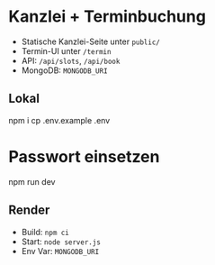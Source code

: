 # Kanzlei + Terminbuchung

- Statische Kanzlei-Seite unter `public/`
- Termin-UI unter `/termin`
- API: `/api/slots`, `/api/book`
- MongoDB: `MONGODB_URI`

## Lokal
npm i
cp .env.example .env
# Passwort einsetzen
npm run dev

## Render
- Build: `npm ci`
- Start: `node server.js`
- Env Var: `MONGODB_URI`
